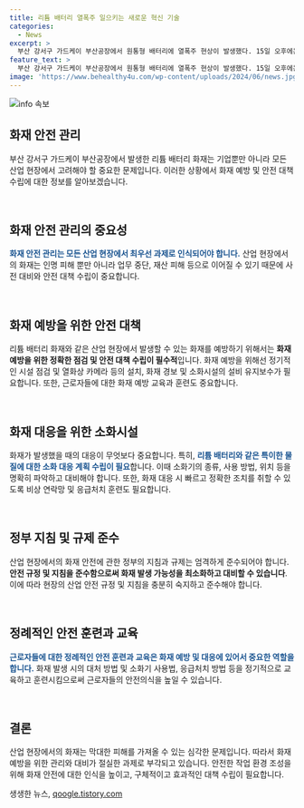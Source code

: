 ```yaml
---
title: 리튬 배터리 열폭주 일으키는 새로운 혁신 기술
categories:
  - News
excerpt: >
  부산 강서구 가드케이 부산공장에서 원통형 배터리에 열폭주 현상이 발생했다. 15일 오후에는 리튬 배터리 화재 전용 소화기 시연이 예정되어 있었다.
feature_text: >
  부산 강서구 가드케이 부산공장에서 원통형 배터리에 열폭주 현상이 발생했다. 15일 오후에는 리튬 배터리 화재 전용 소화기 시연이 예정되어 있었다.
image: 'https://www.behealthy4u.com/wp-content/uploads/2024/06/news.jpg'
---
```


<p><img src="https://www.behealthy4u.com/wp-content/uploads/2024/06/news.jpg" alt="info 속보" /></p>

<h2 data-ke-size="size26">화재 안전 관리</h2>

<p>부산 강서구 가드케이 부산공장에서 발생한 리튬 배터리 화재는 기업뿐만 아니라 모든 산업 현장에서 고려해야 할 중요한 문제입니다. 이러한 상황에서 화재 예방 및 안전 대책 수립에 대한 정보를 알아보겠습니다.</p>

<p data-ke-size="size16">&nbsp;</p>

<h2 data-ke-size="size26">화재 안전 관리의 중요성</h2>

<p><b><span style="color: #1a5490;">화재 안전 관리는 모든 산업 현장에서 최우선 과제로 인식되어야 합니다.</span></b> 산업 현장에서의 화재는 인명 피해 뿐만 아니라 업무 중단, 재산 피해 등으로 이어질 수 있기 때문에 사전 대비와 안전 대책 수립이 중요합니다.</p>

<p data-ke-size="size16">&nbsp;</p>

<h2 data-ke-size="size26">화재 예방을 위한 안전 대책</h2>

<p>리튬 배터리 화재와 같은 산업 현장에서 발생할 수 있는 화재를 예방하기 위해서는 <b>화재 예방을 위한 정확한 점검 및 안전 대책 수립이 필수적</b>입니다. 화재 예방을 위해선 정기적인 시설 점검 및 열화상 카메라 등의 설치, 화재 경보 및 소화시설의 설비 유지보수가 필요합니다. 또한, 근로자들에 대한 화재 예방 교육과 훈련도 중요합니다.</p>

<p data-ke-size="size16">&nbsp;</p>

<h2 data-ke-size="size26">화재 대응을 위한 소화시설</h2>

<p>화재가 발생했을 때의 대응이 무엇보다 중요합니다. 특히, <b><span style="color: #1a5490;">리튬 배터리와 같은 특이한 물질에 대한 소화 대응 계획 수립이 필요</span></b>합니다. 이때 소화기의 종류, 사용 방법, 위치 등을 명확히 파악하고 대비해야 합니다. 또한, 화재 대응 시 빠르고 정확한 조치를 취할 수 있도록 비상 연락망 및 응급처치 훈련도 필요합니다.</p>

<p data-ke-size="size16">&nbsp;</p>

<h2 data-ke-size="size26">정부 지침 및 규제 준수</h2>

<p>산업 현장에서의 화재 안전에 관한 정부의 지침과 규제는 엄격하게 준수되어야 합니다. <b>안전 규정 및 지침을 준수함으로써 화재 발생 가능성을 최소화하고 대비할 수 있습니다</b>. 이에 따라 현장의 산업 안전 규정 및 지침을 충분히 숙지하고 준수해야 합니다.</p>

<p data-ke-size="size16">&nbsp;</p>

<h2 data-ke-size="size26">정례적인 안전 훈련과 교육</h2>

<p><b><span style="color: #1a5490;">근로자들에 대한 정례적인 안전 훈련과 교육은 화재 예방 및 대응에 있어서 중요한 역할을 합니다.</span></b> 화재 발생 시의 대처 방법 및 소화기 사용법, 응급처치 방법 등을 정기적으로 교육하고 훈련시킴으로써 근로자들의 안전의식을 높일 수 있습니다.</p>

<p data-ke-size="size16">&nbsp;</p>

<h2 data-ke-size="size26">결론</h2>

<p>산업 현장에서의 화재는 막대한 피해를 가져올 수 있는 심각한 문제입니다. 따라서 화재 예방을 위한 관리와 대비가 절실한 과제로 부각되고 있습니다. 안전한 작업 환경 조성을 위해 화재 안전에 대한 인식을 높이고, 구체적이고 효과적인 대책 수립이 필요합니다.</p>
생생한 뉴스, <a href="https://qoogle.tistory.com" rel="dofollow">qoogle.tistory.com</a>


